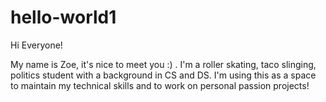# hello-world1

Hi Everyone!

My name is Zoe, it's nice to meet you :) . I'm a roller skating, taco slinging, politics student with a background in CS and DS.  I'm using this as a space to maintain my technical skills and to work on personal passion projects! 
